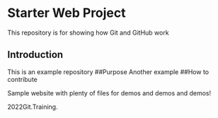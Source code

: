 # Starter Web Project

This repository is for showing how Git and GitHub work

## Introduction
This is an example repository
##Purpose
Another example
##How to contribute

Sample website with plenty of files for demos and demos and demos!

2022Git.Training.